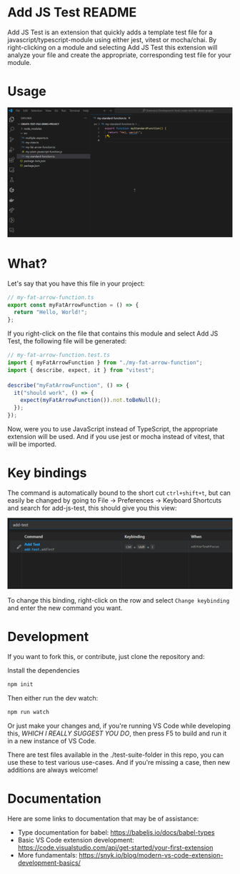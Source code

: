 # Add JS Test README

Add JS Test is an extension that quickly adds a template test file for a javascript/typescript-module using either jest, vitest or mocha/chai. By right-clicking on a module and selecting Add JS Test this extension will analyze your file and create the appropriate, corresponding test file for your module.

# Usage

![How to use Add JS Test](.public/add-js-test-hello-world.gif)

# What?

Let's say that you have this file in your project:

```ts
// my-fat-arrow-function.ts
export const myFatArrowFunction = () => {
  return "Hello, World!";
};
```

If you right-click on the file that contains this module and select Add JS Test, the following file will be generated:

```ts
// my-fat-arrow-function.test.ts
import { myFatArrowFunction } from "./my-fat-arrow-function";
import { describe, expect, it } from "vitest";

describe("myFatArrowFunction", () => {
  it("should work", () => {
    expect(myFatArrowFunction()).not.toBeNull();
  });
});
```

Now, were you to use JavaScript instead of TypeScript, the appropriate extension will be used. And if you use jest or mocha instead of vitest, that will be imported.

# Key bindings

The command is automatically bound to the short cut `ctrl+shift+t`, but can easily be changed by going to File -> Preferences -> Keyboard Shortcuts and search for add-js-test, this should give you this view:

![The keyboard shortcuts for add-js-test](.public/add-keyboard-shortcuts.png)

To change this binding, right-click on the row and select `Change keybinding` and enter the new command you want.

# Development

If you want to fork this, or contribute, just clone the repository and:

Install the dependencies

```bash
npm init
```

Then either run the dev watch:

```bash
npm run watch
```

Or just make your changes and, if you're running VS Code while developing this, _WHICH I REALLY SUGGEST YOU DO_, then press F5 to build and run it in a new instance of VS Code.

There are test files available in the ./test-suite-folder in this repo, you can use these to test various use-cases. And if you're missing a case, then new additions are always welcome!

# Documentation

Here are some links to documentation that may be of assistance:

- Type documentation for babel: https://babeljs.io/docs/babel-types
- Basic VS Code extension development: https://code.visualstudio.com/api/get-started/your-first-extension
- More fundamentals: https://snyk.io/blog/modern-vs-code-extension-development-basics/
